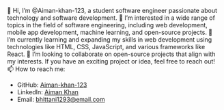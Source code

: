 👋 Hi, I’m @Aiman-khan-123, a student software engineer passionate about technology and software development.
👀 I’m interested in a wide range of topics in the field of software engineering, including web development, mobile app development, machine learning, and open-source projects.
🌱 I’m currently learning and expanding my skills in web development using technologies like HTML, CSS, JavaScript, and various frameworks like React.
💞️ I’m looking to collaborate on open-source projects that align with my interests. If you have an exciting project or idea, feel free to reach out!
📫 How to reach me:
   - GitHub: [Aiman-khan-123](https://github.com/Aiman-khan-123)
   - LinkedIn: [Aiman Khan](https://www.linkedin.com/in/aiman-khan/)
   - Email: [bhittani1293@email.com](mailto:bhittani1293@email.com)
